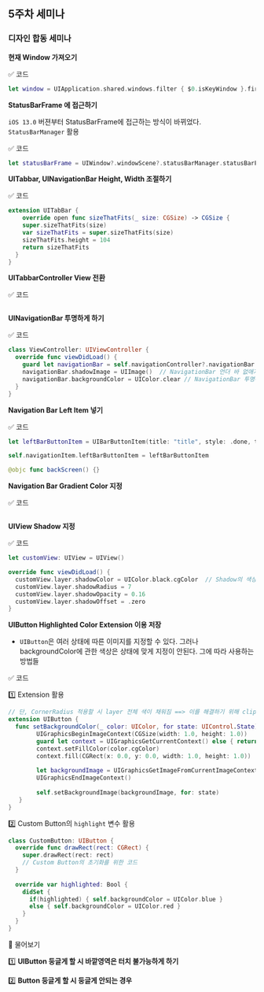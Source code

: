 ## 5주차 세미나

### 디자인 합동 세미나



**현재 Window 가져오기**

✅ 코드

```swift
let window = UIApplication.shared.windows.filter { $0.isKeyWindow }.first
```



**StatusBarFrame 에 접근하기**

 `iOS 13.0` 버젼부터 StatusBarFrame에 접근하는 방식이 바뀌었다. `StatusBarManager` 활용

✅ 코드

```swift
let statusBarFrame = UIWindow?.windowScene?.statusBarManager.statusBarFrame
```



**UITabbar, UINavigationBar Height, Width 조절하기**

✅ 코드

```swift
extension UITabBar {
	override open func sizeThatFits(_ size: CGSize) -> CGSize {
  	super.sizeThatFits(size)
    var sizeThatFits = super.sizeThatFits(size)
    sizeThatFits.height = 104
    return sizeThatFits
  }
}
```



**UITabbarController View 전환**

✅ 코드

```swift

```



**UINavigationBar 투명하게 하기**

✅ 코드

```swift
class ViewController: UIViewController {
  override func viewDidLoad() {
    guard let navigationBar = self.navigationController?.navigationBar else { return }
    navigationBar.shadowImage = UIImage()  // NavigationBar 언더 바 없애기
    navigationBar.backgroundColor = UIColor.clear // NavigationBar 투명하게하기
  }
}
```



**Navigation Bar Left Item 넣기**

✅ 코드

```swift
let leftBarButtonItem = UIBarButtonItem(title: "title", style: .done, target: self, action: #selector(backScreen))

self.navigationItem.leftBarButtonItem = leftBarButtonItem

@objc func backScreen() {}
```



**Navigation Bar Gradient Color 지정**

✅ 코드

```swift

```



**UIView Shadow 지정**

✅ 코드

```swift
let customView: UIView = UIView()

override func viewDidLoad() {
  customView.layer.shadowColor = UIColor.black.cgColor  // Shadow의 색상지정
  customView.layer.shadowRadius = 7  										// Shadow의 크기지정
  customView.layer.shadowOpacity = 0.16									// Shadow의 Alpha 값 지정
  customView.layer.shadowOffset = .zero									// Shadow의 위치지정
}
```



**UIButton Highlighted Color Extension 이용 저장**

* `UIButton`은 여러 상태에 따른 이미지를 지정할 수 있다. 그러나 backgroundColor에 관한 색상은 상태에 맞게 지정이 안된다. 그에 따라 사용하는 방법들  

✅ 코드 

1️⃣ Extension 활용 

```swift
// 단, CornerRadius 적용할 시 layer 전체 색이 채워짐 ==> 이를 해결하기 위해 clipsToBounds을 적용하면 Shadow가 적용 X
extension UIButton {
  func setBackgroundColor(_ color: UIColor, for state: UIControl.State) {
        UIGraphicsBeginImageContext(CGSize(width: 1.0, height: 1.0))
        guard let context = UIGraphicsGetCurrentContext() else { return }
        context.setFillColor(color.cgColor)
        context.fill(CGRect(x: 0.0, y: 0.0, width: 1.0, height: 1.0))
        
        let backgroundImage = UIGraphicsGetImageFromCurrentImageContext()
        UIGraphicsEndImageContext()
         
        self.setBackgroundImage(backgroundImage, for: state)
   }
}
```

2️⃣ Custom Button의 `highlight` 변수 활용

```swift
class CustomButton: UIButton {
  override func drawRect(rect: CGRect) {
    super.drawRect(rect: rect)
    // Custom Button의 초기화를 위한 코드
  }
  
  override var highlighted: Bool {
    didSet {
      if(highlighted) { self.backgroundColor = UIColor.blue }
      else { self.backgroundColor = UIColor.red }
    }
  }
}
```





🔵 물어보기

1️⃣ **UIButton 둥글게 할 시 바깥영역은 터치 불가능하게 하기** 

2️⃣ **Button 둥글게 할 시 둥글게 안되는 경우**